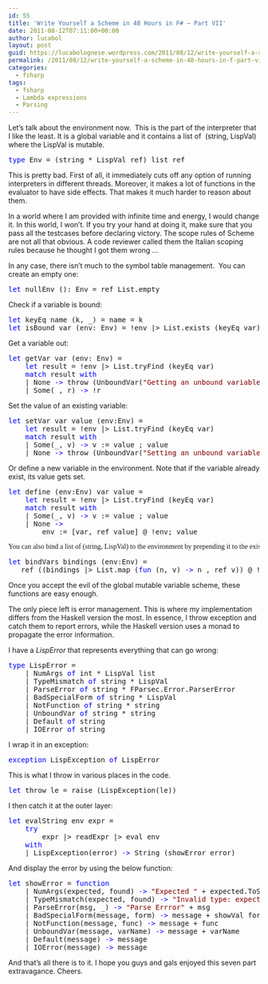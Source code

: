 ```yaml
---
id: 55
title: 'Write Yourself a Scheme in 48 Hours in F# – Part VII'
date: 2011-08-12T07:11:00+00:00
author: lucabol
layout: post
guid: https://lucabolognese.wordpress.com/2011/08/12/write-yourself-a-scheme-in-48-hours-in-f-part-vii/
permalink: /2011/08/12/write-yourself-a-scheme-in-48-hours-in-f-part-vii/
categories:
  - fsharp
tags:
  - fsharp
  - Lambda expressions
  - Parsing
---
```

Let’s talk about the environment now.&#160; This is the part of the interpreter that I like the least. It is a global variable and it contains a list of&#160; (string, LispVal) where the LispVal is mutable.

<pre class="code"><span style="color:blue;">type </span>Env = (string * LispVal ref) list ref</pre>

This is pretty bad. First of all, it immediately cuts off any option of running interpreters in different threads. Moreover, it makes a lot of functions in the evaluator to have side effects. That makes it much harder to reason about them.

In a world where I am provided with infinite time and energy, I would change it. In this world, I won’t. If you try your hand at doing it, make sure that you pass all the testcases before declaring victory. The scope rules of Scheme are not all that obvious. A code reviewer called them the Italian scoping rules because he thought I got them wrong …

In any case, there isn’t much to the symbol table management.&#160; You can create an empty one:

<pre class="code"><span style="color:blue;">let </span>nullEnv (): Env = ref List.empty</pre>

Check if a variable is bound:

<pre class="code"><span style="color:blue;">let </span>keyEq name (k, _) = name = k
<span style="color:blue;">let </span>isBound var (env: Env) = !env |&gt; List.exists (keyEq var)</pre>

Get a variable out:

<pre class="code"><span style="color:blue;">let </span>getVar var (env: Env) =
    <span style="color:blue;">let </span>result = !env |&gt; List.tryFind (keyEq var)
    <span style="color:blue;">match </span>result <span style="color:blue;">with
    </span>| None <span style="color:blue;">-&gt; </span>throw (UnboundVar(<span style="color:maroon;">"Getting an unbound variable: " </span>, var))
    | Some(_, r) <span style="color:blue;">-&gt; </span>!r</pre>

Set the value of an existing variable:

<pre class="code"><span style="color:blue;">let </span>setVar var value (env:Env) =
    <span style="color:blue;">let </span>result = !env |&gt; List.tryFind (keyEq var)
    <span style="color:blue;">match </span>result <span style="color:blue;">with
    </span>| Some(_, v) <span style="color:blue;">-&gt; </span>v := value ; value
    | None <span style="color:blue;">-&gt; </span>throw (UnboundVar(<span style="color:maroon;">"Setting an unbound variable: " </span>, var))</pre>

Or define a new variable in the environment. Note that if the variable already exist, its value gets set.

<pre class="code"><span style="color:blue;">let </span>define (env:Env) var value =
    <span style="color:blue;">let </span>result = !env |&gt; List.tryFind (keyEq var)
    <span style="color:blue;">match </span>result <span style="color:blue;">with
    </span>| Some(_, v) <span style="color:blue;">-&gt; </span>v := value ; value
    | None <span style="color:blue;">-&gt;
        </span>env := [var, ref value] @ !env; value</pre>

<pre class="code"><font face="Lucida Sans Unicode">You can also bind a list of (string, LispVal) to the environment by prepending it to the existing ones:</font></pre>

<pre class="code"><span style="color:blue;">let </span>bindVars bindings (env:Env) =
   ref ((bindings |&gt; List.map (<span style="color:blue;">fun </span>(n, v) <span style="color:blue;">-&gt; </span>n , ref v)) @ !env)</pre>

Once you accept the evil of the global mutable variable scheme, these functions are easy enough.

The only piece left is error management. This is where my implementation differs from the Haskell version the most. In essence, I throw exception and catch them to report errors, while the Haskell version uses a monad to propagate the error information.

I have a _LispError_ that represents everything that can go wrong:

<pre class="code"><span style="color:blue;">type </span>LispError =
    | NumArgs <span style="color:blue;">of </span>int * LispVal list
    | TypeMismatch <span style="color:blue;">of </span>string * LispVal
    | ParseError <span style="color:blue;">of </span>string * FParsec.Error.ParserError
    | BadSpecialForm <span style="color:blue;">of </span>string * LispVal
    | NotFunction <span style="color:blue;">of </span>string * string
    | UnboundVar <span style="color:blue;">of </span>string * string
    | Default <span style="color:blue;">of </span>string
    | IOError <span style="color:blue;">of </span>string</pre>

I wrap it in an exception:

<pre class="code"><span style="color:blue;">exception </span>LispException <span style="color:blue;">of </span>LispError</pre>

This is what I throw in various places in the code.

<pre class="code"><span style="color:blue;">let </span>throw le = raise (LispException(le))</pre>



I then catch it at the outer layer:

<pre class="code"><span style="color:blue;">let </span>evalString env expr =
    <span style="color:blue;">try
        </span>expr |&gt; readExpr |&gt; eval env
    <span style="color:blue;">with
    </span>| LispException(error) <span style="color:blue;">-&gt; </span>String (showError error)</pre>

And display the error by using the below function:

<pre class="code"><span style="color:blue;">let </span>showError = <span style="color:blue;">function
    </span>| NumArgs(expected, found) <span style="color:blue;">-&gt; </span><span style="color:maroon;">"Expected " </span>+ expected.ToString() + <span style="color:maroon;">" args; found values " </span>+ unwordsList found
    | TypeMismatch(expected, found) <span style="color:blue;">-&gt; </span><span style="color:maroon;">"Invalid type: expected " </span>+ expected + <span style="color:maroon;">", found " </span>+ showVal found
    | ParseError(msg, _) <span style="color:blue;">-&gt; </span><span style="color:maroon;">"Parse Errror" </span>+ msg
    | BadSpecialForm(message, form) <span style="color:blue;">-&gt; </span>message + showVal form
    | NotFunction(message, func) <span style="color:blue;">-&gt; </span>message + func
    | UnboundVar(message, varName) <span style="color:blue;">-&gt; </span>message + varName
    | Default(message) <span style="color:blue;">-&gt; </span>message
    | IOError(message) <span style="color:blue;">-&gt; </span>message</pre>



And that’s all there is to it. I hope you guys and gals enjoyed this seven part extravagance. Cheers.
